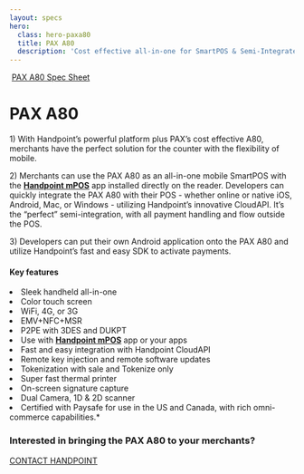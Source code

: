 ```yaml
---
layout: specs
hero: 
  class: hero-paxa80
  title: PAX A80
  description: 'Cost effective all-in-one for SmartPOS & Semi-Integrated POS<br><br>'
---
```


<div class="section section-internal">
	<div class="container">
		<div class="row">
			<div class="col-md-4 col-sm-4 section-internal-left section-internal-left-paxa80">
				<img src="https://handpoint.imgix.net/Website%20refresh%20photos/product-images/Pax_A80.png" class="img-responsive" alt=""/>
				<a class="btn btn-default bt-custom-out" href="https://handpoint.imgix.net/Website%20refresh%20photos/spec-sheets/SpecSheets_PaxA80.pdf" role="button">PAX A80 Spec Sheet</a>
			</div>
			<div class="col-md-8 col-sm-8">
				<h1>PAX A80</h1>
				<p>1) With Handpoint’s powerful platform plus PAX’s cost effective A80, merchants have the perfect solution for the counter with the flexibility of mobile.</p>
				<p>2) Merchants can use the PAX A80 as an all-in-one mobile SmartPOS with the <b><a href="/specs/mpos">Handpoint mPOS</a></b> app installed directly on the reader.
				Developers can quickly integrate the PAX A80 with their POS - whether online or native iOS, Android, Mac, or Windows -  utilizing Handpoint’s innovative CloudAPI.  It’s the “perfect” semi-integration, with all payment handling and flow outside the POS.</p>
				<p>3) Developers can put their own Android application onto the PAX A80 and utilize Handpoint’s fast and easy SDK to activate payments.</p>
				<h4>Key features</h4>
				<li>Sleek handheld all-in-one</li>
				<li>Color touch screen</li>
				<li>WiFi, 4G, or 3G</li>
				<li>EMV+NFC+MSR</li>
				<li>P2PE with 3DES and DUKPT</li>
				<li>Use with <b><a href="/specs/mpos">Handpoint mPOS</a></b> app or your apps</li>
				<li>Fast and easy integration with Handpoint CloudAPI</li>
				<li>Remote key injection and remote software updates</li>
				<li>Tokenization with sale and Tokenize only</li>
				<li>Super fast thermal printer</li>
				<li>On-screen signature capture</li>
				<li>Dual Camera, 1D & 2D scanner</li>
				<li>Certified with Paysafe for use in the US and Canada, with rich omni-commerce capabilities.*</li>
			</div>
		</div>
	</div>
</div>
<!-- END main content -->
	
<div class="section section-form">
	<div class="container">
		<h3>Interested in bringing the PAX A80 to your merchants?</h3>
		<a class="btn btn-default bt-custom-out-wh" href="#" role="button">CONTACT HANDPOINT</a>
	</div>	
</div>
